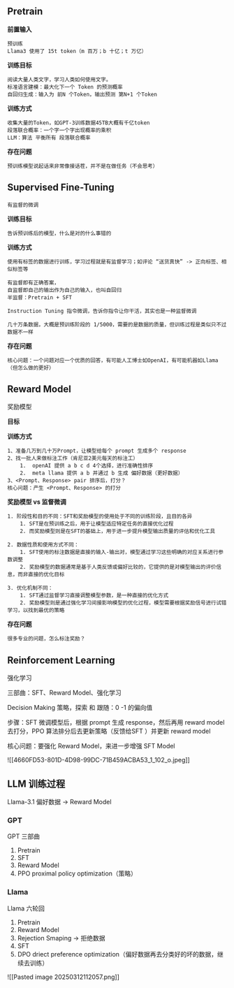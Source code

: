 
## Pretrain 


 **前置输入**

	预训练
	Llama3 使用了 15t token（m 百万；b 十亿；t 万亿）

**训练目标**

	阅读大量人类文字，学习人类如何使用文字。
	标准语言建模：最大化下一个 Token 的预测概率
	自回归生成：输入为 前N 个Token，输出预测 第N+1 个Token

**训练方式**

	收集大量的Token，如GPT-3训练数据45TB大概有千亿token
	段落联合概率：一个字一个字出现概率的乘积
	LLM：算法 平衡所有 段落联合概率

**存在问题**

	预训练模型说起话来非常像接话茬，并不是在做任务（不会思考）


## Supervised Fine-Tuning 

	有监督的微调

**训练目标**

	告诉预训练后的模型，什么是对的什么事错的

**训练方式**

	使用有标签的数据进行训练，学习过程就是有监督学习；如评论 “送货真快” -> 正向标签、相似标签等
	
	有监督即有正确答案，
	自监督即自己的输出作为自己的输入，也叫自回归
	半监督：Pretrain + SFT
	
	Instruction Tuning 指令微调，告诉你指令让你干活，其实也是一种监督微调
	
	几十万条数据，大概是预训练阶段的 1/5000，需要的是数据的质量，但训练过程是类似只不过数据不一样

**存在问题**

	核心问题：一个问题对应一个优质的回答，有可能人工博士如OpenAI，有可能机器如Llama（但怎么做的更好）

## Reward Model 

奖励模型

**目标**


**训练方式**

	1、准备几万到几十万Prompt，让模型给每个 prompt 生成多个 response
	2、找一批人来做标注工作（肯尼亚2美元每天的标注工）
		1.  openAI 提供 a b c d 4个选择，进行准确性排序
		2.  meta llama 提供 a b 并通过 b 生成 偏好数据（更好数据）
	3、<Prompt、Response> pair 排序后，打分？
	核心问题：产生 <Prompt、Response> 的打分


**奖励模型 vs 监督微调**

	1. 阶段性和目的不同：SFT和奖励模型的使用处于不同的训练阶段，且目的各异
		1. SFT是在预训练之后，用于让模型适应特定任务的直接优化过程
		2. 而奖励模型则是在SFT的基础上，用于进一步提升模型输出质量的评估和优化工具
	
	2. 数据性质和使用方式不同：
		1. SFT使用的标注数据是直接的输入-输出对，模型通过学习这些明确的对应关系进行参数调整
		2. 奖励模型的数据通常是基于人类反馈或偏好比较的，它提供的是对模型输出的评价信息，而非直接的优化目标
	
	3. 优化机制不同：
		1. SFT通过监督学习直接调整模型参数，是一种直接的优化方式
		2. 奖励模型则是通过强化学习间接影响模型的优化过程，模型需要根据奖励信号进行试错学习，以找到最优的策略
	

**存在问题**

	很多专业的问题，怎么标注奖励？

## Reinforcement Learning 

强化学习

三部曲：SFT、Reward Model、强化学习

Decision Making 策略，探索 和 跟随：0 -1 的偏向值

步骤：SFT 微调模型后，根据 prompt 生成 response，然后再用 reward model 去打分，PPO 算法排分后去更新策略（反馈给SFT ）并更新 reward model 

核心问题：要强化 Reward Model，来进一步增强 SFT Model


![[4660FD53-801D-4D98-99DC-71B459ACBA53_1_102_o.jpeg]]


## LLM 训练过程

Llama-3.1 偏好数据 -> Reward Model 

### GPT


GPT 三部曲
1. Pretrain
2. SFT
3. Reward Model
4. PPO proximal policy optimization（策略）


### Llama

Llama 六轮回
1. Pretrain
2. Reward Model
3. Rejection Smaping -> 拒绝数据
4. SFT
5. DPO driect preference optimization（偏好数据再去分类好的坏的数据，继续去训练）


![[Pasted image 20250312112057.png]]

